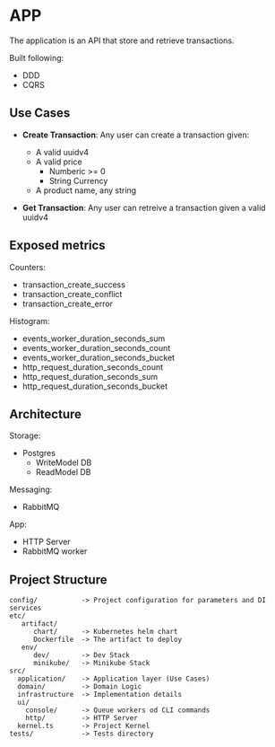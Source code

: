 # APP

The application is an API that store and retrieve transactions.

Built following:
- DDD 
- CQRS

## Use Cases

- **Create Transaction**: Any user can create a transaction given:
    - A valid uuidv4
    - A valid price 
        - Numberic >= 0
        - String Currency 
    - A product name, any string

- **Get Transaction**: Any user can retreive a transaction given a valid uuidv4

## Exposed metrics

Counters:
- transaction_create_success
- transaction_create_conflict
- transaction_create_error

Histogram:
- events_worker_duration_seconds_sum
- events_worker_duration_seconds_count
- events_worker_duration_seconds_bucket
- http_request_duration_seconds_count
- http_request_duration_seconds_sum
- http_request_duration_seconds_bucket

## Architecture

Storage:
- Postgres
    - WriteModel DB
    - ReadModel DB

Messaging:
- RabbitMQ

App:
- HTTP Server
- RabbitMQ worker

## Project Structure

```
config/           -> Project configuration for parameters and DI services
etc/
   artifact/
      chart/      -> Kubernetes helm chart
      Dockerfile  -> The artifact to deploy
   env/
      dev/        -> Dev Stack
      minikube/   -> Minikube Stack
src/
  application/    -> Application layer (Use Cases)
  domain/         -> Domain Logic
  infrastructure  -> Implementation details
  ui/
    console/      -> Queue workers od CLI commands 
    http/         -> HTTP Server
  kernel.ts       -> Project Kernel
tests/            -> Tests directory
```